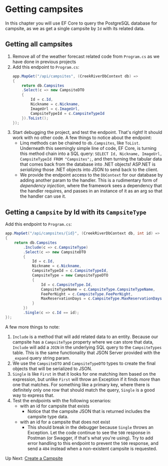 # Getting campsites
In this chapter you will use EF Core to query the PostgreSQL database for campsite, as we as get a single campsite by `Id` with its related data. 

## Getting all campsites
1. Remove all of the weather forecast related code from `Program.cs` as we have done in previous projects
1. Add this endpoint to `Program.cs`: 
    ``` csharp
   app.MapGet("/api/campsites", (CreekRiverDbContext db) =>
    {
        return db.Campsites
        .Select(c => new CampsiteDTO
        {
            Id = c.Id,
            Nickname = c.Nickname,
            ImageUrl = c.ImageUrl,
            CampsiteTypeId = c.CampsiteTypeId
        }).ToList();
    });
    ```
1. Start debugging the project, and test the endpoint. That's right! It should work with no other code. A few things to notice about the endpoint:
    - Linq methods can be chained to `db.Campsites`, like `ToList`. Underneath this seemingly simple line of code, EF Core, is turning this method chain into a SQL query: `SELECT Id, Nickname, ImageUrl, CampsiteTypeId FROM "Campsites";`, and then turning the tabular data that comes back from the database into .NET objects! ASP.NET is _serializing_ those .NET objects into JSON to send back to the client. 
    - We provide the endpoint access to the `DbContext` for our database by adding another param to the handler. This is a rudimentary form of _dependency injection_, where the framework sees a dependency that the handler requires, and passes in an instance of it as an arg so that the handler can use it.

## Getting a `Campsite` by Id with its `CampsiteType`
Add this endpoint to `Program.cs`:
``` csharp
app.MapGet("/api/campsites/{id}", (CreekRiverDbContext db, int id) =>
{
    return db.Campsites
        .Include(c => c.CampsiteType)
        .Select(c => new CampsiteDTO
        {
            Id = c.Id,
            Nickname = c.Nickname,
            CampsiteTypeId = c.CampsiteTypeId,
            CampsiteType = new CampsiteTypeDTO
            {
                Id = c.CampsiteType.Id,
                CampsiteTypeName = c.CampsiteType.CampsiteTypeName,
                FeePerNight = c.CampsiteType.FeePerNight,
                MaxReservationDays = c.CampsiteType.MaxReservationDays
            }
        })
        .Single(c => c.Id == id);
});
```
A few more things to note:
1. `Include` is a method that will add related data to an entity. Because our campsite has a `CampsiteType` property where we can store that data, `Include` will add a `JOIN` in the underlying SQL query to the `CampsiteTypes` table. This is the same functionality that JSON Server provided with the `_expand` query string param.
1. We use the `CampsiteDTO` and `CampsiteTypeDTO` types to create the final objects that will be serialized to JSON.   
1. `Single` is like `First` in that it looks for one matching item based on the expression, but unlike `First` will throw an Exception if it finds _more_ than one that matches. For something like a primary key, where there is definitely only one row that should match the query, `Single` is a good way to express that. 
1. Test the endpoints with the following scenarios:
    - with an id for campsite that exists
        - Notice that the campsite JSON that is returned includes the campsite type data. 
    - with an id for a campsite that does not exist
        - This should break in the debugger because `Single` throws an Exception. Let the code continue to see the `500` response in Postman (or Swagger, if that's what you're using). Try to add error handling to this endpoint to prevent the `500` response, and send a `404` instead when a non-existent campsite is requested. 

Up Next: [Create a Campsite](./creek-river-create-campsite.md)